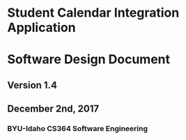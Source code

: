 # Student Calendar Integration Application

# Software Design Document

## Version 1.4

## December 2nd, 2017

### BYU-Idaho CS364 Software Engineering

